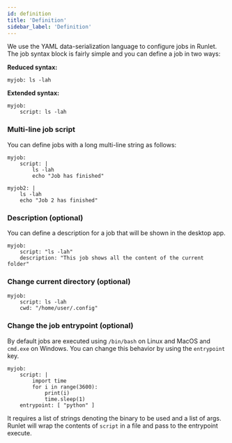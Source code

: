 ```yaml
---
id: definition
title: 'Definition'
sidebar_label: 'Definition'
---
```


We use the YAML data-serialization language to configure jobs in Runlet. The job syntax block is fairly simple and you can define a job in two ways:

**Reduced syntax:**

```shell
myjob: ls -lah
```

**Extended syntax:**

```shell
myjob:
    script: ls -lah
```

### Multi-line job script

You can define jobs with a long multi-line string as follows:

```shell
myjob:
    script: |
        ls -lah
        echo "Job has finished"

myjob2: |
    ls -lah
    echo "Job 2 has finished"
```

### Description (optional)

You can define a description for a job that will be shown in the desktop app.

```shell
myjob:
    script: "ls -lah"
    description: "This job shows all the content of the current folder"
```

### Change current directory (optional)

```shell
myjob:
    script: ls -lah
    cwd: "/home/user/.config"
```

### Change the job entrypoint (optional)

By default jobs are executed using `/bin/bash` on Linux and MacOS and `cmd.exe` on Windows. You can change this behavior by using the `entrypoint` key.

```shell
myjob:
    script: |
        import time
        for i in range(3600):
            print(i)
            time.sleep(1)
    entrypoint: [ "python" ]
```

It requires a list of strings denoting the binary to be used and a list of args. Runlet will wrap the contents of `script` in a file and pass to the entrypoint execute.
